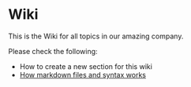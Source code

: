 # Wiki

This is the Wiki for all topics in our amazing company.

Please check the following:
* How to create a new section for this wiki
* [How markdown files and syntax works](https://github.com/fabioferrero/Wiki/blob/master/Guides/Makdown:%20HOW%20TO)
